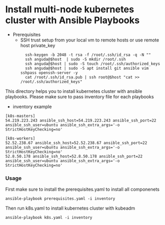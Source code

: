 <h1> Install multi-node kubernetes cluster with Ansible Playbooks </h1>

- Prerequisites 
  - SSH trust setup from your local vm to remote hosts or use remote host private_key
    ```
      ssh-keygen -b 2048 -t rsa -f /root/.ssh/id_rsa -q -N ""
      ssh anguda@$host  | sudo -S mkdir /root/.ssh
      ssh anguda@$host | sudo -S touch /root/.ssh/authorized_keys
      ssh anguda@$host | sudo -S apt install git ansible vim sshpass openssh-server -y
      cat /root/.ssh/id_rsa.pub | ssh root@$host "cat >> /root/.ssh/authorized_keys"
    ```


This directory helps you to install kubernetes cluster with ansible playbooks. Please make sure to pass inventory file for each playbooks 

- inventory example 

```
[k8s-masters]
54.219.223.243 ansible_ssh_host=54.219.223.243 ansible_ssh_port=22 ansible_ssh_user=ubuntu ansible_ssh_extra_args='-o StrictHostKeyChecking=no'

[k8s-workers]
52.52.238.67 ansible_ssh_host=52.52.238.67 ansible_ssh_port=22 ansible_ssh_user=ubuntu ansible_ssh_extra_args='-o StrictHostKeyChecking=no'
52.8.50.178 ansible_ssh_host=52.8.50.178 ansible_ssh_port=22 ansible_ssh_user=ubuntu ansible_ssh_extra_args='-o StrictHostKeyChecking=no'
``` 

### Usage

First make sure to install the prerequisites.yaml to install all componenets 

```
ansible-playbook prerequisites.yaml -i inventory
```

Then run k8s.yaml to install kubernetes cluster with kubeadm 

```
ansible-playbook k8s.yaml -i inventory
```

